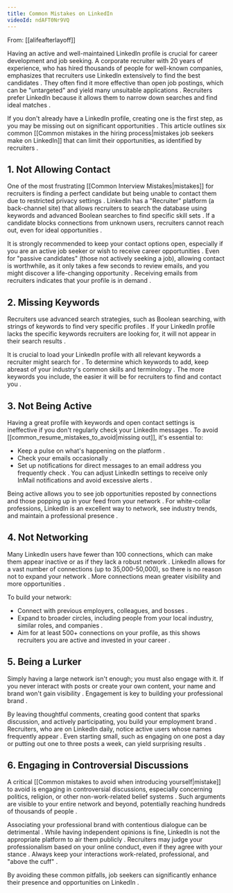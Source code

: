 ```yaml
---
title: Common Mistakes on LinkedIn
videoId: ndAFT0Nr9VQ
---
```


From: [[alifeafterlayoff]] <br/> 

Having an active and well-maintained LinkedIn profile is crucial for career development and job seeking. A corporate recruiter with 20 years of experience, who has hired thousands of people for well-known companies, emphasizes that recruiters use LinkedIn extensively to find the best candidates <a class="yt-timestamp" data-t="00:00:25"></a>. They often find it more effective than open job postings, which can be "untargeted" and yield many unsuitable applications <a class="yt-timestamp" data-t="00:00:39"></a>. Recruiters prefer LinkedIn because it allows them to narrow down searches and find ideal matches <a class="yt-timestamp" data-t="00:00:44"></a>.

If you don't already have a LinkedIn profile, creating one is the first step, as you may be missing out on significant opportunities <a class="yt-timestamp" data-t="00:00:17"></a>. This article outlines six common [[Common mistakes in the hiring process|mistakes job seekers make on LinkedIn]] that can limit their opportunities, as identified by recruiters <a class="yt-timestamp" data-t="00:01:17"></a>.

## 1. Not Allowing Contact

One of the most frustrating [[Common Interview Mistakes|mistakes]] for recruiters is finding a perfect candidate but being unable to contact them due to restricted privacy settings <a class="yt-timestamp" data-t="00:02:37"></a>. LinkedIn has a "Recruiter" platform (a back-channel site) that allows recruiters to search the database using keywords and advanced Boolean searches to find specific skill sets <a class="yt-timestamp" data-t="00:01:38"></a>. If a candidate blocks connections from unknown users, recruiters cannot reach out, even for ideal opportunities <a class="yt-timestamp" data-t="00:02:45"></a>.

It is strongly recommended to keep your contact options open, especially if you are an active job seeker or wish to receive career opportunities <a class="yt-timestamp" data-t="00:03:17"></a>. Even for "passive candidates" (those not actively seeking a job), allowing contact is worthwhile, as it only takes a few seconds to review emails, and you might discover a life-changing opportunity <a class="yt-timestamp" data-t="00:03:52"></a>. Receiving emails from recruiters indicates that your profile is in demand <a class="yt-timestamp" data-t="00:04:16"></a>.

## 2. Missing Keywords

Recruiters use advanced search strategies, such as Boolean searching, with strings of keywords to find very specific profiles <a class="yt-timestamp" data-t="00:04:45"></a>. If your LinkedIn profile lacks the specific keywords recruiters are looking for, it will not appear in their search results <a class="yt-timestamp" data-t="00:04:54"></a>.

It is crucial to load your LinkedIn profile with all relevant keywords a recruiter might search for <a class="yt-timestamp" data-t="00:05:06"></a>. To determine which keywords to add, keep abreast of your industry's common skills and terminology <a class="yt-timestamp" data-t="00:05:18"></a>. The more keywords you include, the easier it will be for recruiters to find and contact you <a class="yt-timestamp" data-t="00:05:31"></a>.

## 3. Not Being Active

Having a great profile with keywords and open contact settings is ineffective if you don't regularly check your LinkedIn messages <a class="yt-timestamp" data-t="00:05:39"></a>. To avoid [[common_resume_mistakes_to_avoid|missing out]], it's essential to:
*   Keep a pulse on what's happening on the platform <a class="yt-timestamp" data-t="00:05:53"></a>.
*   Check your emails occasionally <a class="yt-timestamp" data-t="00:05:57"></a>.
*   Set up notifications for direct messages to an email address you frequently check <a class="yt-timestamp" data-t="00:05:59"></a>. You can adjust LinkedIn settings to receive only InMail notifications and avoid excessive alerts <a class="yt-timestamp" data-t="00:06:10"></a>.

Being active allows you to see job opportunities reposted by connections and those popping up in your feed from your network <a class="yt-timestamp" data-t="00:06:44"></a>. For white-collar professions, LinkedIn is an excellent way to network, see industry trends, and maintain a professional presence <a class="yt-timestamp" data-t="00:07:21"></a>.

## 4. Not Networking

Many LinkedIn users have fewer than 100 connections, which can make them appear inactive or as if they lack a robust network <a class="yt-timestamp" data-t="00:07:47"></a>. LinkedIn allows for a vast number of connections (up to 35,000-50,000), so there is no reason not to expand your network <a class="yt-timestamp" data-t="00:08:08"></a>. More connections mean greater visibility and more opportunities <a class="yt-timestamp" data-t="00:08:18"></a>.

To build your network:
*   Connect with previous employers, colleagues, and bosses <a class="yt-timestamp" data-t="00:08:29"></a>.
*   Expand to broader circles, including people from your local industry, similar roles, and companies <a class="yt-timestamp" data-t="00:08:41"></a>.
*   Aim for at least 500+ connections on your profile, as this shows recruiters you are active and invested in your career <a class="yt-timestamp" data-t="00:10:27"></a>.

## 5. Being a Lurker

Simply having a large network isn't enough; you must also engage with it. If you never interact with posts or create your own content, your name and brand won't gain visibility <a class="yt-timestamp" data-t="00:10:44"></a>. Engagement is key to building your professional brand <a class="yt-timestamp" data-t="00:11:14"></a>.

By leaving thoughtful comments, creating good content that sparks discussion, and actively participating, you build your employment brand <a class="yt-timestamp" data-t="00:11:18"></a>. Recruiters, who are on LinkedIn daily, notice active users whose names frequently appear <a class="yt-timestamp" data-t="00:11:47"></a>. Even starting small, such as engaging on one post a day or putting out one to three posts a week, can yield surprising results <a class="yt-timestamp" data-t="00:12:13"></a>.

## 6. Engaging in Controversial Discussions

A critical [[Common mistakes to avoid when introducing yourself|mistake]] to avoid is engaging in controversial discussions, especially concerning politics, religion, or other non-work-related belief systems <a class="yt-timestamp" data-t="00:12:37"></a>. Such arguments are visible to your entire network and beyond, potentially reaching hundreds of thousands of people <a class="yt-timestamp" data-t="00:13:16"></a>.

Associating your professional brand with contentious dialogue can be detrimental <a class="yt-timestamp" data-t="00:13:37"></a>. While having independent opinions is fine, LinkedIn is not the appropriate platform to air them publicly <a class="yt-timestamp" data-t="00:13:50"></a>. Recruiters may judge your professionalism based on your online conduct, even if they agree with your stance <a class="yt-timestamp" data-t="00:14:15"></a>. Always keep your interactions work-related, professional, and "above the cuff" <a class="yt-timestamp" data-t="00:14:05"></a>.

By avoiding these common pitfalls, job seekers can significantly enhance their presence and opportunities on LinkedIn <a class="yt-timestamp" data-t="00:14:32"></a>.